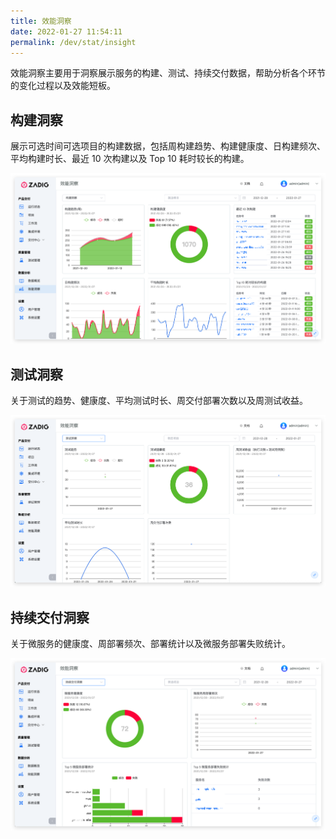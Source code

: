 ```yaml
---
title: 效能洞察
date: 2022-01-27 11:54:11
permalink: /dev/stat/insight
---
```


效能洞察主要用于洞察展示服务的构建、测试、持续交付数据，帮助分析各个环节的变化过程以及效能短板。

## 构建洞察

展示可选时间可选项目的构建数据，包括周构建趋势、构建健康度、日构建频次、平均构建时长、最近 10 次构建以及 Top 10 耗时较长的构建。

![效能洞察-构建](./_images/build_insight.png)

## 测试洞察

关于测试的趋势、健康度、平均测试时长、周交付部署次数以及周测试收益。

![效能洞察-测试](./_images/test_insight.png)

## 持续交付洞察

关于微服务的健康度、周部署频次、部署统计以及微服务部署失败统计。

![效能洞察-部署](./_images/deploy_insight.png)
